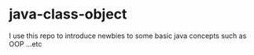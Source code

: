 # java-class-object
I use this repo to introduce newbies to some basic java concepts such as OOP ...etc
